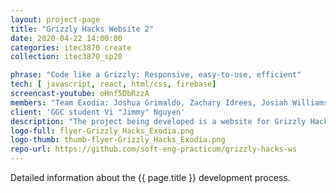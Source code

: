 ```yaml
---
layout: project-page
title: "Grizzly Hacks Website 2"
date: 2020-04-22 14:00:00
categories: itec3870 create
collection: itec3870_sp20

phrase: "Code like a Grizzly: Responsive, easy-to-use, efficient"
tech: [ javascript, react, html/css, firebase]
screencast-youtube: oHnf5DbRzzA
members: "Team Exodia: Joshua Grimaldo, Zachary Idrees, Josiah Williams, Erick Martinez"
client: 'GGC student Vi "Jimmy" Nguyen'
description: "The project being developed is a website for Grizzly Hacks. The purpose of this website is for users to register for GGC's hackathon. This website will also answer general questions people may have regarding what is and what happens at a hackathon. It will also have a schedule for users to know what events and workshops will be taking place during the hackathon. The website will also display sponsors for the hackathon and contact information for the event."
logo-full: flyer-Grizzly_Hacks_Exodia.png
logo-thumb: thumb-flyer-Grizzly_Hacks_Exodia.png
repo-url: https://github.com/soft-eng-practicum/grizzly-hacks-ws
---
```


Detailed information about the {{ page.title }} development process.

<!-- lightgallery -->
<script src="https://code.jquery.com/jquery-2.2.4.min.js"></script>
<script src="https://cdn.jsdelivr.net/lightgallery/1.3.7/js/lightgallery.min.js">
</script>
<script src="https://cdn.jsdelivr.net/g/lg-zoom"></script>

<script type="text/javascript">

    $(document).ready(function() {

        $("body").lightGallery({

            zoom: true,
            selector: 'a#lightgallery',
            selectWithin: 'body'

        });

    });

</script>

[ggc]: http://www.ggc.edu
[gunay-ggc]: http://www.ggc.edu/about-ggc/directory/cengiz-gunay
[doloc-ggc]: http://www.ggc.edu/about-ggc/directory/anca-doloc-mihu
